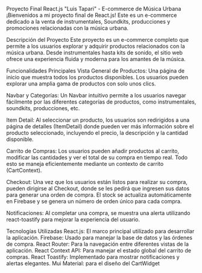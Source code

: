Proyecto Final React.js "Luis Tapari" - E-commerce de Música Urbana
¡Bienvenidos a mi proyecto final de React.js! Este es un e-commerce dedicado a la venta de instrumentales, Soundkits, producciones y promociones relacionadas con la música urbana.

Descripción del Proyecto
Este proyecto es un e-commerce completo que permite a los usuarios explorar y adquirir productos relacionados con la música urbana. Desde instrumentales hasta kits de sonido, el sitio web ofrece una experiencia fluida y moderna para los amantes de la música.

Funcionalidades Principales
Vista General de Productos: Una página de inicio que muestra todos los productos disponibles. Los usuarios pueden explorar una amplia gama de productos con solo unos clics.

Navbar y Categorías: Un Navbar intuitivo permite a los usuarios navegar fácilmente por las diferentes categorías de productos, como instrumentales, soundkits, producciones, etc.

Item Detail: Al seleccionar un producto, los usuarios son redirigidos a una página de detalles (ItemDetail) donde pueden ver más información sobre el producto seleccionado, incluyendo el precio, la descripción y la cantidad disponible.

Carrito de Compras: Los usuarios pueden añadir productos al carrito, modificar las cantidades y ver el total de su compra en tiempo real. Todo esto se maneja eficientemente mediante un contexto de carrito (CartContext).

Checkout: Una vez que los usuarios están listos para realizar su compra, pueden dirigirse al Checkout, donde se les pedirá que ingresen sus datos para generar una orden de compra. El stock se actualiza automáticamente en Firebase y se genera un número de orden único para cada compra.

Notificaciones: Al completar una compra, se muestra una alerta utilizando react-toastify para mejorar la experiencia del usuario.

Tecnologías Utilizadas
React.js: El marco principal utilizado para desarrollar la aplicación.
Firebase: Usado para manejar la base de datos y las órdenes de compra.
React Router: Para la navegación entre diferentes vistas de la aplicación.
React Context API: Para manejar el estado global del carrito de compras.
React Toastify: Implementado para mostrar notificaciones y alertas elegantes.
Mui Material: para el diseño del CartWidget
